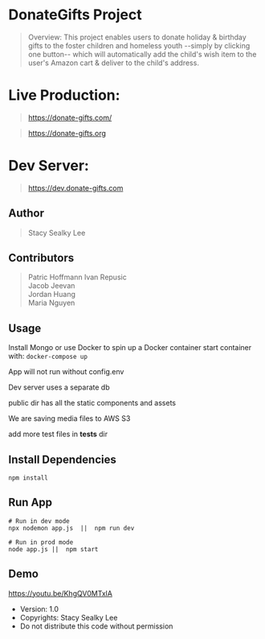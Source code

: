 # DonateGifts Project

> Overview: This project enables users to donate holiday & birthday gifts to the foster children and homeless youth --simply by clicking one button-- which will automatically add the child's wish item to the user's Amazon cart & deliver to the child's address.

# Live Production: 
> https://donate-gifts.com/ 

> https://donate-gifts.org

# Dev Server: 
> https://dev.donate-gifts.com

## Author

> Stacy Sealky Lee

## Contributors

  
> Patric Hoffmann
> Ivan Repusic  
> Jacob Jeevan  
> Jordan Huang  
> Maria Nguyen  

## Usage

Install Mongo or use Docker to spin up a Docker container
start container with:
`docker-compose up`

App will not run without config.env

Dev server uses a separate db 

public dir has all the static components and assets 

We are saving media files to AWS S3

add more test files in __tests__ dir

## Install Dependencies

```
npm install
```

## Run App

```
# Run in dev mode
npx nodemon app.js  ||  npm run dev 

# Run in prod mode
node app.js ||  npm start 
```

## Demo

https://youtu.be/KhgQV0MTxlA

- Version: 1.0
- Copyrights: Stacy Sealky Lee
- Do not distribute this code without permission
